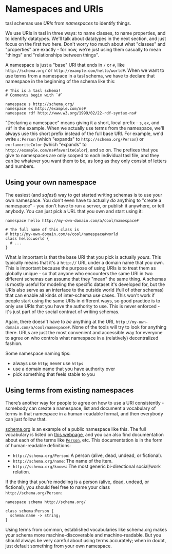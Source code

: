# Namespaces and URIs

tasl schemas use _URIs_ from _namespaces_ to identify things.

We use URIs in tasl in three ways: to name classes, to name properties, and to identify datatypes. We'll talk about datatypes in the next section, and just focus on the first two here. Don't worry too much about what "classes" and "properties" are exactly - for now, we're just using them casually to mean "things" and "relationships between things".

A namespace is just a "base" URI that ends in `/` or `#`, like `http://schema.org/` or `http://example.com/hello/world#`. When we want to use terms from a namespace in a tasl schema, we have to declare that namespace in the beginning of the schema like this:

```tasl
# This is a tasl schema!
# Comments begin with `#`

namespace s http://schema.org/
namespace ex http://example.com/ns#
namespace rdf http://www.w3.org/1999/02/22-rdf-syntax-ns#
```

"Declaring a namespace" means giving it a short, local prefix - `s`, `ex`, and `rdf` in the example. When we actually use terms from the namespace, we'll always use this short prefix instead of the full base URI. For example, we'd write `s:Person` (which "expands" to `http://schema.org/Person`) or `ex:favoriteColor` (which "expands" to `http://example.com/ns#favoriteColor`), and so on. The prefixes that you give to namespaces are only scoped to each individual tasl file, and they can be whatever you want them to be, as long as they only consist of letters and numbers.

## Using your own namespace

The easiest (and _safest_) way to get started writing schemas is to use your own namespace. You don't even have to actually _do_ anything to "create a namespace" - you don't have to run a server, or publish it anywhere, or tell anybody. You can just pick a URL that you own and start using it:

```tasl
namespace hello http://my-own-domain.com/a/cool/namespace#

# The full name of this class is
# http://my-own-domain.com/a/cool/namespace#world
class hello:world {
  # ...
}
```

What _is_ important is that the base URI that you pick is actually _yours_. This typically means that it's a `http://` URL under a domain name that you own. This is important because the purpose of using URIs is to treat them as globally unique - so that anyone who encounters the same URI in two different schemas can assume that they "mean" the same thing. A schemas is mostly useful for modeling the specific dataset it's developed for, but the URIs also serve as an interface to the outside world (full of other schemas) that can enable all kinds of inter-schema use cases. This won't work if people start using the same URIs in different ways, so good practice is to only use URIs that you have the authority to use. This is never enforced - it's just part of the social contract of writing schemas.

Again, there doesn't have to _be_ anything at the URL `http://my-own-domain.com/a/cool/namespace#`. None of the tools will try to look for anything there. URLs are just the most convenient and accessible way for everyone to agree on who controls what namespace in a (relatively) decentralized fashion.

Some namespace naming tips:

-   always use `http`; never use `https`
-   use a domain name that you have authority over
-   pick something that feels stable to you

## Using terms from existing namespaces

There’s another way for people to agree on how to use a URI consistently - somebody can create a namespace, list and document a vocabulary of terms in that namespace in a human-readable format, and then everybody can just follow that.

[schema.org](https://schema.org/) is an example of a public namespace like this. The full vocabulary is listed on [this webpage](https://schema.org/docs/full.html), and you can also find documentation about each of the terms like [`Person`](http://schema.org/Person), etc. This documentation is in the form of human-readable definitions:

-   `http://schema.org/Person`: A person (alive, dead, undead, or fictional).
-   `http://schema.org/name`: The name of the item.
-   `http://schema.org/knows`: The most generic bi-directional social/work relation.

If the thing that you're modeling is a person (alive, dead, undead, or fictional), you should feel free to name your class `http://schema.org/Person`:

```tasl
namespace schema http://schema.org/

class schema:Person {
  schema:name -> string;
}
```

Using terms from common, established vocabularies like schema.org makes your schema more machine-discoverable and machine-readable. But you should always be very careful about using terms accurately; when in doubt, just default something from your own namespace.
